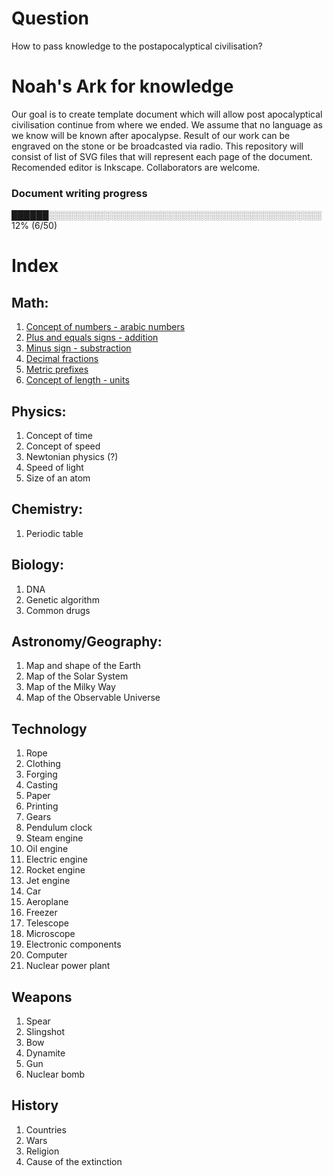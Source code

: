 # Question
How to pass knowledge to the postapocalyptical civilisation?

# Noah's Ark for knowledge
Our goal is to create template document which will allow post apocalyptical civilisation continue from where we ended. We assume that no language as we know will be known after apocalypse. Result of our work can be engraved on the stone or be broadcasted via radio. This repository will consist of list of SVG files that will represent each page of the document. Recomended editor is Inkscape. Collaborators are welcome. 

### Document writing progress
██████░░░░░░░░░░░░░░░░░░░░░░░░░░░░░░░░░░░░░░░░░░░░ 12% (6/50)

# Index
## Math:

1. [Concept of numbers - arabic numbers](Math/1.%20Concept%20of%20numbers%20-%20arabic%20numbers.svg)
2. [Plus and equals signs - addition](Math/2.%20Plus%20and%20equals%20signs%20-%20addition.svg)
3. [Minus sign - substraction](Math/3.%20Minus%20sign%20-%20substraction.svg)
4. [Decimal fractions](Math/4.%20Decimal%20fractions.svg)
5. [Metric prefixes](Math/5.%20Metric%20prefixes.svg)
6. [Concept of length - units](Math/6.%20Concept%20of%20length%20-%20units.svg)

## Physics:

1. Concept of time
2. Concept of speed
3. Newtonian physics (?)
4. Speed of light
5. Size of an atom

## Chemistry:

1. Periodic table

## Biology:

1. DNA
2. Genetic algorithm
3. Common drugs

## Astronomy/Geography:

1. Map and shape of the Earth
2. Map of the Solar System
3. Map of the Milky Way
4. Map of the Observable Universe

## Technology

1. Rope
2. Clothing
3. Forging
4. Casting
5. Paper
6. Printing
7. Gears
8. Pendulum clock
9. Steam engine
10. Oil engine
11. Electric engine
12. Rocket engine
13. Jet engine
14. Car
15. Aeroplane
16. Freezer
17. Telescope
18. Microscope
19. Electronic components
20. Computer
21. Nuclear power plant 

## Weapons

1. Spear
2. Slingshot
3. Bow
4. Dynamite  
5. Gun 
6. Nuclear bomb 

## History

1. Countries
2. Wars
3. Religion
4. Cause of the extinction

